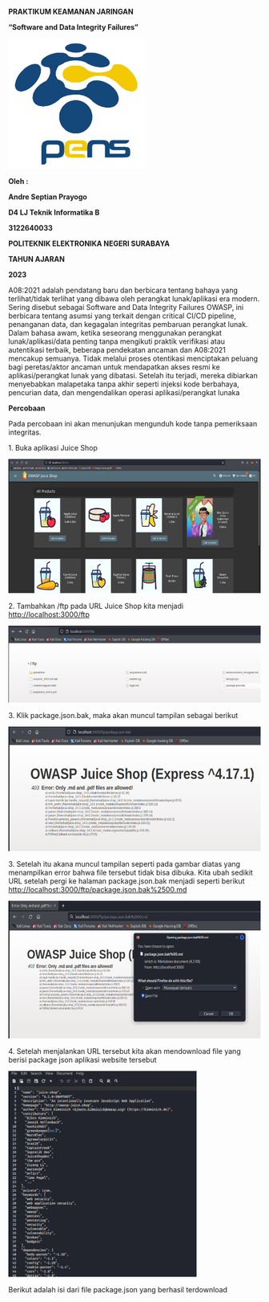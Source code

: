 **PRAKTIKUM KEAMANAN JARINGAN**

**“Software and Data Integrity Failures”**

<img src="./media/image1.png" style="width:2.83472in;height:2.69583in"
alt="Hasil gambar untuk logo pens png HD" />

**Oleh :**

**Andre Septian Prayogo**

**D4 LJ Teknik Informatika B**

**3122640033**

**POLITEKNIK ELEKTRONIKA NEGERI SURABAYA**

**TAHUN AJARAN**

**2023**

A08:2021 adalah pendatang baru dan berbicara tentang bahaya yang
terlihat/tidak terlihat yang dibawa oleh perangkat lunak/aplikasi era
modern. Sering disebut sebagai Software and Data Integrity Failures
OWASP, ini berbicara tentang asumsi yang terkait dengan critical CI/CD
pipeline, penanganan data, dan kegagalan integritas pembaruan perangkat
lunak. Dalam bahasa awam, ketika seseorang menggunakan perangkat
lunak/aplikasi/data penting tanpa mengikuti praktik verifikasi atau
autentikasi terbaik, beberapa pendekatan ancaman dan A08:2021 mencakup
semuanya. Tidak melalui proses otentikasi menciptakan peluang bagi
peretas/aktor ancaman untuk mendapatkan akses resmi ke
aplikasi/perangkat lunak yang dibatasi. Setelah itu terjadi, mereka
dibiarkan menyebabkan malapetaka tanpa akhir seperti injeksi kode
berbahaya, pencurian data, dan mengendalikan operasi aplikasi/perangkat
lunaka

**Percobaan**

Pada percobaan ini akan menunjukan mengunduh kode tanpa pemeriksaan
integritas.

1\. Buka aplikasi Juice Shop

<img src="./media/image2.png" style="width:6.26806in;height:2.7875in" />

2\. Tambahkan /ftp pada URL Juice Shop kita menjadi
<http://localhost:3000/ftp>

<img src="./media/image3.png" style="width:6.26806in;height:1.5875in" />

3\. Klik package.json.bak, maka akan muncul tampilan sebagai berikut

<img src="./media/image4.png"
style="width:6.26806in;height:2.58194in" />

3\. Setelah itu akana muncul tampilan seperti pada gambar diatas yang
menampilkan error bahwa file tersebut tidak bisa dibuka. Kita ubah
sedikit URL setelah pergi ke halaman package.json.bak menjadi seperti
berikut <http://localhost:3000/ftp/package.json.bak%2500.md>

<img src="./media/image5.png"
style="width:6.26806in;height:2.85278in" />

4\. Setelah menjalankan URL tersebut kita akan mendownload file yang
berisi package json aplikasi website tersebut

<img src="./media/image6.png"
style="width:3.91537in;height:4.27976in" />

Berikut adalah isi dari file package.json yang berhasil terdownload
